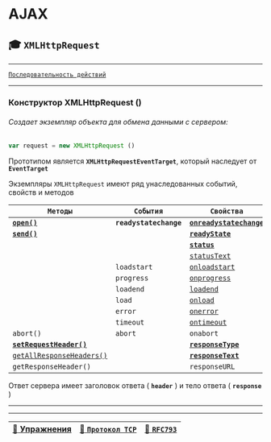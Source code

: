 # AJAX

## :mortar_board: `XMLHttpRequest`

***

[`Последовательность действий`](XMLHttpRequest-steps)

***

<a name="XMLHttpRequest"></a>

### Конструктор XMLHttpRequest ()

###### Создает экземпляр объекта для обмена данными с сервером:

```javascript
var request = new XMLHttpRequest ()
```

Прототипом является **`XMLHttpRequestEventTarget`**, который наследует от **`EventTarget`**

Экземпляры `XMLHttpRequest` имеют ряд унаследованных событий, свойств и методов

<a name='table'></a>

| `Методы` | `События` | `Свойства` |
|-|-|-|
| [**`open()`**](#open) | **`readystatechange`** | [**`onreadystatechange`**](#onreadystatechange) |
| [**`send()`**](#send) | | [**`readyState`**](#readystate) |
|  | | [**`status`**](#status) |
|  | | [`statusText`](#statustext) |
|  | `loadstart` | [`onloadstart`](#on) |
|  | `progress` | [`onprogress`](#on) |
|  | `loadend` | [`loadend`](#on) |
|  | `load` | [`onload`](#onload) |
|  | `error`  | [`onerror`](#onerror) |
|  | `timeout` | [`ontimeout`](#ontimeout)|
| `abort()` | `abort` | `onabort` |
| [**`setRequestHeader()`**](#setRequestHeader) |  | [**`responseType`**](#responseType) |
| [`getAllResponseHeaders()`](#getAllResponseHeaders) | | [**`responseText`**](#responseText) |
| `getResponseHeader()` | | `responseURL` |

Ответ сервера имеет заголовок ответа ( **`header`** ) и тело ответа ( **`response`** )

***



***

| [:briefcase: Упражнения](https://docs.google.com/forms/d/e/1FAIpQLSdA3JwhlOTXdZxCO3y1MdLe-pe-cynNVGeboy7IV0aWHliGHA/viewform) | [:link: `Протокол TCP`](https://xakep.ru/2002/04/11/14943/) | [:link: **`RFC793`**](https://www.lissyara.su/doc/rfc/rfc793/) |
|-|-|-|